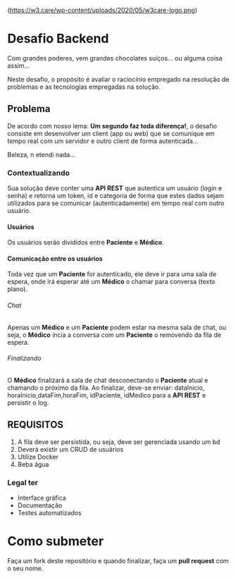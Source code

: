 
(https://w3.care/wp-content/uploads/2020/05/w3care-logo.png)

# Desafio Backend
Com grandes poderes, vem grandes chocolates suíços... ou alguma coisa assim...


Neste desafio, o propósito é avaliar o raciocínio empregado na resolução de problemas e as tecnologias empregadas na solução.

## Problema
De acordo com nosso lema: **Um segundo faz toda diferença!**, o desafio consiste em desenvolver um client (app ou web) que se comunique em tempo real com um servidor e outro client de forma autenticada...


Beleza, n etendi nada...


### Contextualizando
Sua solução deve conter uma **API REST** que autentica um usuário (login e senha) e retorna um token, id e categoria de forma que estes dados sejam utilizados para se comunicar (autenticadamente) em tempo real com outro usuário.


#### Usuários
Os usuários serão divididos entre **Paciente** e **Médico**. 

#### Comunicação entre os usuários
Toda vez que um **Paciente** for autenticado, ele deve ir para uma sala de espera, onde irá esperar até um **Médico** o chamar para conversa (texto plano).

###### Chat
Apenas um **Médico** e um **Paciente** podem estar na mesma sala de chat, ou seja, o **Médico** incia a conversa com um **Paciente** o removendo da fila de espera.

###### Finalizando
O **Médico** finalizará a sala de chat desconectando o **Paciente** atual e chamando o próximo da fila. Ao finalizar, deve-se enviar: dataInicio, horaInicio,dataFim,horaFim, idPaciente, idMedico para a **API REST** e persistir o log.


## REQUISITOS
1. A fila deve ser persistida, ou seja, deve ser gerenciada usando um bd
2. Deverá existir um CRUD de usuários
3. Utilize Docker
4. Beba água


### Legal ter
* Interface gráfica
* Documentação
* Testes automatizados

# Como submeter
Faça um fork deste repositório e quando finalizar, faça um **pull request** com o seu nome.
 
